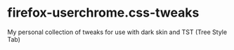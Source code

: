 # firefox-userchrome.css-tweaks
My personal collection of tweaks for use with dark skin and TST (Tree Style Tab)
